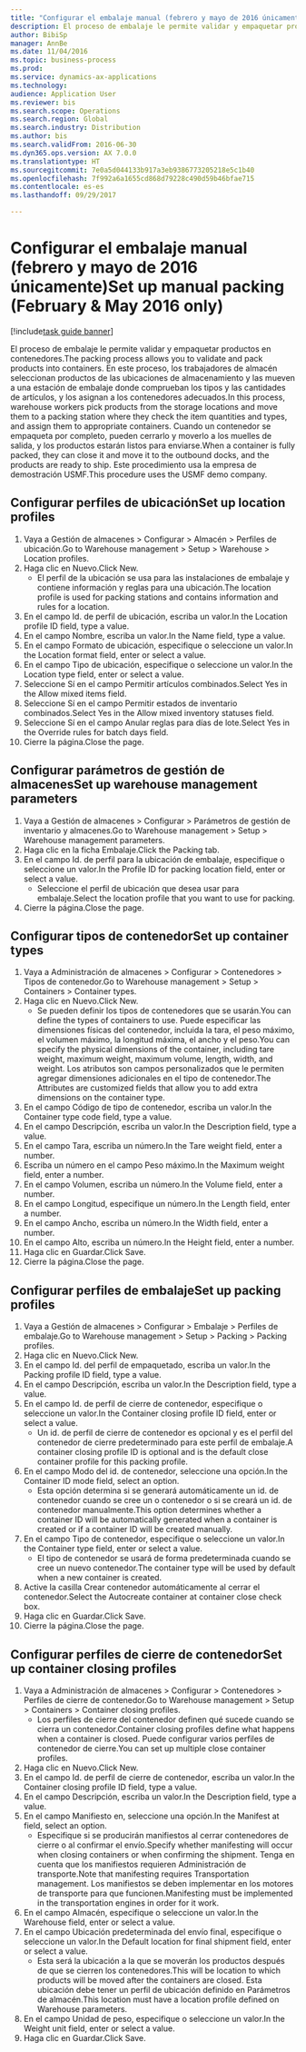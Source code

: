 ```yaml
--- 
title: "Configurar el embalaje manual (febrero y mayo de 2016 únicamente)"
description: El proceso de embalaje le permite validar y empaquetar productos en contenedores.
author: BibiSp
manager: AnnBe
ms.date: 11/04/2016
ms.topic: business-process
ms.prod: 
ms.service: dynamics-ax-applications
ms.technology: 
audience: Application User
ms.reviewer: bis
ms.search.scope: Operations
ms.search.region: Global
ms.search.industry: Distribution
ms.author: bis
ms.search.validFrom: 2016-06-30
ms.dyn365.ops.version: AX 7.0.0
ms.translationtype: HT
ms.sourcegitcommit: 7e0a5d044133b917a3eb9386773205218e5c1b40
ms.openlocfilehash: 7f992a6a1655cd868d79228c490d59b46bfae715
ms.contentlocale: es-es
ms.lasthandoff: 09/29/2017

---
```

# <a name="set-up-manual-packing-february--may-2016-only"></a><span data-ttu-id="663fa-103">Configurar el embalaje manual (febrero y mayo de 2016 únicamente)</span><span class="sxs-lookup"><span data-stu-id="663fa-103">Set up manual packing (February & May 2016 only)</span></span>

[!include[task guide banner](../../includes/task-guide-banner.md)]

<span data-ttu-id="663fa-104">El proceso de embalaje le permite validar y empaquetar productos en contenedores.</span><span class="sxs-lookup"><span data-stu-id="663fa-104">The packing process allows you to validate and pack products into containers.</span></span> <span data-ttu-id="663fa-105">En este proceso, los trabajadores de almacén seleccionan productos de las ubicaciones de almacenamiento y las mueven a una estación de embalaje donde comprueban los tipos y las cantidades de artículos, y los asignan a los contenedores adecuados.</span><span class="sxs-lookup"><span data-stu-id="663fa-105">In this process, warehouse workers pick products from the storage locations and move them to a packing station where they check the item quantities and types, and assign them to appropriate containers.</span></span> <span data-ttu-id="663fa-106">Cuando un contenedor se empaqueta por completo, pueden cerrarlo y moverlo a los muelles de salida, y los productos estarán listos para enviarse.</span><span class="sxs-lookup"><span data-stu-id="663fa-106">When a container is fully packed, they can close it and move it to the outbound docks, and the products are ready to ship.</span></span> <span data-ttu-id="663fa-107">Este procedimiento usa la empresa de demostración USMF.</span><span class="sxs-lookup"><span data-stu-id="663fa-107">This procedure uses the USMF demo company.</span></span>


## <a name="set-up-location-profiles"></a><span data-ttu-id="663fa-108">Configurar perfiles de ubicación</span><span class="sxs-lookup"><span data-stu-id="663fa-108">Set up location profiles</span></span>
1. <span data-ttu-id="663fa-109">Vaya a Gestión de almacenes > Configurar > Almacén > Perfiles de ubicación.</span><span class="sxs-lookup"><span data-stu-id="663fa-109">Go to Warehouse management > Setup > Warehouse > Location profiles.</span></span>
2. <span data-ttu-id="663fa-110">Haga clic en Nuevo.</span><span class="sxs-lookup"><span data-stu-id="663fa-110">Click New.</span></span>
    * <span data-ttu-id="663fa-111">El perfil de la ubicación se usa para las instalaciones de embalaje y contiene información y reglas para una ubicación.</span><span class="sxs-lookup"><span data-stu-id="663fa-111">The location profile is used for packing stations and contains information and rules for a location.</span></span>  
3. <span data-ttu-id="663fa-112">En el campo Id. de perfil de ubicación, escriba un valor.</span><span class="sxs-lookup"><span data-stu-id="663fa-112">In the Location profile ID field, type a value.</span></span>
4. <span data-ttu-id="663fa-113">En el campo Nombre, escriba un valor.</span><span class="sxs-lookup"><span data-stu-id="663fa-113">In the Name field, type a value.</span></span>
5. <span data-ttu-id="663fa-114">En el campo Formato de ubicación, especifique o seleccione un valor.</span><span class="sxs-lookup"><span data-stu-id="663fa-114">In the Location format field, enter or select a value.</span></span>
6. <span data-ttu-id="663fa-115">En el campo Tipo de ubicación, especifique o seleccione un valor.</span><span class="sxs-lookup"><span data-stu-id="663fa-115">In the Location type field, enter or select a value.</span></span>
7. <span data-ttu-id="663fa-116">Seleccione Sí en el campo Permitir artículos combinados.</span><span class="sxs-lookup"><span data-stu-id="663fa-116">Select Yes in the Allow mixed items field.</span></span>
8. <span data-ttu-id="663fa-117">Seleccione Sí en el campo Permitir estados de inventario combinados.</span><span class="sxs-lookup"><span data-stu-id="663fa-117">Select Yes in the Allow mixed  inventory statuses field.</span></span>
9. <span data-ttu-id="663fa-118">Seleccione Sí en el campo Anular reglas para días de lote.</span><span class="sxs-lookup"><span data-stu-id="663fa-118">Select Yes in the Override rules for batch days field.</span></span>
10. <span data-ttu-id="663fa-119">Cierre la página.</span><span class="sxs-lookup"><span data-stu-id="663fa-119">Close the page.</span></span>

## <a name="set-up-warehouse-management-parameters"></a><span data-ttu-id="663fa-120">Configurar parámetros de gestión de almacenes</span><span class="sxs-lookup"><span data-stu-id="663fa-120">Set up warehouse management parameters</span></span> 
1. <span data-ttu-id="663fa-121">Vaya a Gestión de almacenes > Configurar > Parámetros de gestión de inventario y almacenes.</span><span class="sxs-lookup"><span data-stu-id="663fa-121">Go to Warehouse management > Setup > Warehouse management parameters.</span></span>
2. <span data-ttu-id="663fa-122">Haga clic en la ficha Embalaje.</span><span class="sxs-lookup"><span data-stu-id="663fa-122">Click the Packing tab.</span></span>
3. <span data-ttu-id="663fa-123">En el campo Id. de perfil para la ubicación de embalaje, especifique o seleccione un valor.</span><span class="sxs-lookup"><span data-stu-id="663fa-123">In the Profile ID for packing location field, enter or select a value.</span></span>
    * <span data-ttu-id="663fa-124">Seleccione el perfil de ubicación que desea usar para embalaje.</span><span class="sxs-lookup"><span data-stu-id="663fa-124">Select the location profile that you want to use for packing.</span></span>  
4. <span data-ttu-id="663fa-125">Cierre la página.</span><span class="sxs-lookup"><span data-stu-id="663fa-125">Close the page.</span></span>

## <a name="set-up-container-types"></a><span data-ttu-id="663fa-126">Configurar tipos de contenedor</span><span class="sxs-lookup"><span data-stu-id="663fa-126">Set up container types</span></span>
1. <span data-ttu-id="663fa-127">Vaya a Administración de almacenes > Configurar > Contenedores > Tipos de contenedor.</span><span class="sxs-lookup"><span data-stu-id="663fa-127">Go to Warehouse management > Setup > Containers > Container types.</span></span>
2. <span data-ttu-id="663fa-128">Haga clic en Nuevo.</span><span class="sxs-lookup"><span data-stu-id="663fa-128">Click New.</span></span>
    * <span data-ttu-id="663fa-129">Se pueden definir los tipos de contenedores que se usarán.</span><span class="sxs-lookup"><span data-stu-id="663fa-129">You can define the types of containers to use.</span></span> <span data-ttu-id="663fa-130">Puede especificar las dimensiones físicas del contenedor, incluida la tara, el peso máximo, el volumen máximo, la longitud máxima, el ancho y el peso.</span><span class="sxs-lookup"><span data-stu-id="663fa-130">You can specify the physical dimensions of the container, including tare weight, maximum weight, maximum volume, length, width, and weight.</span></span>  <span data-ttu-id="663fa-131">Los atributos son campos personalizados que le permiten agregar dimensiones adicionales en el tipo de contenedor.</span><span class="sxs-lookup"><span data-stu-id="663fa-131">The Attributes are customized fields that allow you to add extra dimensions on the container type.</span></span>     
3. <span data-ttu-id="663fa-132">En el campo Código de tipo de contenedor, escriba un valor.</span><span class="sxs-lookup"><span data-stu-id="663fa-132">In the Container type code field, type a value.</span></span>
4. <span data-ttu-id="663fa-133">En el campo Descripción, escriba un valor.</span><span class="sxs-lookup"><span data-stu-id="663fa-133">In the Description field, type a value.</span></span>
5. <span data-ttu-id="663fa-134">En el campo Tara, escriba un número.</span><span class="sxs-lookup"><span data-stu-id="663fa-134">In the Tare weight field, enter a number.</span></span>
6. <span data-ttu-id="663fa-135">Escriba un número en el campo Peso máximo.</span><span class="sxs-lookup"><span data-stu-id="663fa-135">In the Maximum weight field, enter a number.</span></span>
7. <span data-ttu-id="663fa-136">En el campo Volumen, escriba un número.</span><span class="sxs-lookup"><span data-stu-id="663fa-136">In the Volume field, enter a number.</span></span>
8. <span data-ttu-id="663fa-137">En el campo Longitud, especifique un número.</span><span class="sxs-lookup"><span data-stu-id="663fa-137">In the Length field, enter a number.</span></span>
9. <span data-ttu-id="663fa-138">En el campo Ancho, escriba un número.</span><span class="sxs-lookup"><span data-stu-id="663fa-138">In the Width field, enter a number.</span></span>
10. <span data-ttu-id="663fa-139">En el campo Alto, escriba un número.</span><span class="sxs-lookup"><span data-stu-id="663fa-139">In the Height field, enter a number.</span></span>
11. <span data-ttu-id="663fa-140">Haga clic en Guardar.</span><span class="sxs-lookup"><span data-stu-id="663fa-140">Click Save.</span></span>
12. <span data-ttu-id="663fa-141">Cierre la página.</span><span class="sxs-lookup"><span data-stu-id="663fa-141">Close the page.</span></span>

## <a name="set-up-packing-profiles"></a><span data-ttu-id="663fa-142">Configurar perfiles de embalaje</span><span class="sxs-lookup"><span data-stu-id="663fa-142">Set up packing profiles</span></span>
1. <span data-ttu-id="663fa-143">Vaya a Gestión de almacenes > Configurar > Embalaje > Perfiles de embalaje.</span><span class="sxs-lookup"><span data-stu-id="663fa-143">Go to Warehouse management > Setup > Packing > Packing profiles.</span></span>
2. <span data-ttu-id="663fa-144">Haga clic en Nuevo.</span><span class="sxs-lookup"><span data-stu-id="663fa-144">Click New.</span></span>
3. <span data-ttu-id="663fa-145">En el campo Id. del perfil de empaquetado, escriba un valor.</span><span class="sxs-lookup"><span data-stu-id="663fa-145">In the Packing profile ID field, type a value.</span></span>
4. <span data-ttu-id="663fa-146">En el campo Descripción, escriba un valor.</span><span class="sxs-lookup"><span data-stu-id="663fa-146">In the Description field, type a value.</span></span>
5. <span data-ttu-id="663fa-147">En el campo Id. de perfil de cierre de contenedor, especifique o seleccione un valor.</span><span class="sxs-lookup"><span data-stu-id="663fa-147">In the Container closing profile ID field, enter or select a value.</span></span>
    * <span data-ttu-id="663fa-148">Un id. de perfil de cierre de contenedor es opcional y es el perfil del contenedor de cierre predeterminado para este perfil de embalaje.</span><span class="sxs-lookup"><span data-stu-id="663fa-148">A container closing profile ID is optional and is the default close container profile for this packing profile.</span></span>  
6. <span data-ttu-id="663fa-149">En el campo Modo del id. de contenedor, seleccione una opción.</span><span class="sxs-lookup"><span data-stu-id="663fa-149">In the Container ID mode field, select an option.</span></span>
    * <span data-ttu-id="663fa-150">Esta opción determina si se generará automáticamente un id. de contenedor cuando se cree un o contenedor o si se creará un id. de contenedor manualmente.</span><span class="sxs-lookup"><span data-stu-id="663fa-150">This option determines whether a container ID will be automatically generated when a container is created or if a container ID will be created manually.</span></span>  
7. <span data-ttu-id="663fa-151">En el campo Tipo de contenedor, especifique o seleccione un valor.</span><span class="sxs-lookup"><span data-stu-id="663fa-151">In the Container type field, enter or select a value.</span></span>
    * <span data-ttu-id="663fa-152">El tipo de contenedor se usará de forma predeterminada cuando se cree un nuevo contenedor.</span><span class="sxs-lookup"><span data-stu-id="663fa-152">The container type will be used by default when a new container is created.</span></span>  
8. <span data-ttu-id="663fa-153">Active la casilla Crear contenedor automáticamente al cerrar el contenedor.</span><span class="sxs-lookup"><span data-stu-id="663fa-153">Select the Autocreate container at container close check box.</span></span>
9. <span data-ttu-id="663fa-154">Haga clic en Guardar.</span><span class="sxs-lookup"><span data-stu-id="663fa-154">Click Save.</span></span>
10. <span data-ttu-id="663fa-155">Cierre la página.</span><span class="sxs-lookup"><span data-stu-id="663fa-155">Close the page.</span></span>

## <a name="set-up-container-closing-profiles"></a><span data-ttu-id="663fa-156">Configurar perfiles de cierre de contenedor</span><span class="sxs-lookup"><span data-stu-id="663fa-156">Set up container closing profiles</span></span>
1. <span data-ttu-id="663fa-157">Vaya a Administración de almacenes > Configurar > Contenedores > Perfiles de cierre de contenedor.</span><span class="sxs-lookup"><span data-stu-id="663fa-157">Go to Warehouse management > Setup > Containers > Container closing profiles.</span></span>
    * <span data-ttu-id="663fa-158">Los perfiles de cierre del contenedor definen qué sucede cuando se cierra un contenedor.</span><span class="sxs-lookup"><span data-stu-id="663fa-158">Container closing profiles define what happens when a container is closed.</span></span> <span data-ttu-id="663fa-159">Puede configurar varios perfiles de contenedor de cierre.</span><span class="sxs-lookup"><span data-stu-id="663fa-159">You can set up multiple close container profiles.</span></span>       
2. <span data-ttu-id="663fa-160">Haga clic en Nuevo.</span><span class="sxs-lookup"><span data-stu-id="663fa-160">Click New.</span></span>
3. <span data-ttu-id="663fa-161">En el campo Id. de perfil de cierre de contenedor, escriba un valor.</span><span class="sxs-lookup"><span data-stu-id="663fa-161">In the Container closing profile ID field, type a value.</span></span>
4. <span data-ttu-id="663fa-162">En el campo Descripción, escriba un valor.</span><span class="sxs-lookup"><span data-stu-id="663fa-162">In the Description field, type a value.</span></span>
5. <span data-ttu-id="663fa-163">En el campo Manifiesto en, seleccione una opción.</span><span class="sxs-lookup"><span data-stu-id="663fa-163">In the Manifest at field, select an option.</span></span>
    * <span data-ttu-id="663fa-164">Especifique si se producirán manifiestos al cerrar contenedores de cierre o al confirmar el envío.</span><span class="sxs-lookup"><span data-stu-id="663fa-164">Specify whether manifesting will occur when closing containers or when confirming the shipment.</span></span> <span data-ttu-id="663fa-165">Tenga en cuenta que los manifiestos requieren Administración de transporte.</span><span class="sxs-lookup"><span data-stu-id="663fa-165">Note that manifesting requires Transportation management.</span></span> <span data-ttu-id="663fa-166">Los manifiestos se deben implementar en los motores de transporte para que funcionen.</span><span class="sxs-lookup"><span data-stu-id="663fa-166">Manifesting must be implemented in the transportation engines in order for it work.</span></span>  
6. <span data-ttu-id="663fa-167">En el campo Almacén, especifique o seleccione un valor.</span><span class="sxs-lookup"><span data-stu-id="663fa-167">In the Warehouse field, enter or select a value.</span></span>
7. <span data-ttu-id="663fa-168">En el campo Ubicación predeterminada del envío final, especifique o seleccione un valor.</span><span class="sxs-lookup"><span data-stu-id="663fa-168">In the Default location for final shipment field, enter or select a value.</span></span>
    * <span data-ttu-id="663fa-169">Esta será la ubicación a la que se moverán los productos después de que se cierren los contenedores.</span><span class="sxs-lookup"><span data-stu-id="663fa-169">This will be location to which products will be moved after the containers are closed.</span></span> <span data-ttu-id="663fa-170">Esta ubicación debe tener un perfil de ubicación definido en Parámetros de almacén.</span><span class="sxs-lookup"><span data-stu-id="663fa-170">This location must have a location profile defined on Warehouse parameters.</span></span>  
8. <span data-ttu-id="663fa-171">En el campo Unidad de peso, especifique o seleccione un valor.</span><span class="sxs-lookup"><span data-stu-id="663fa-171">In the Weight unit field, enter or select a value.</span></span>
9. <span data-ttu-id="663fa-172">Haga clic en Guardar.</span><span class="sxs-lookup"><span data-stu-id="663fa-172">Click Save.</span></span>


